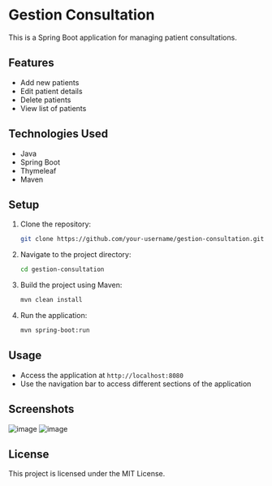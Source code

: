 # Gestion Consultation

This is a Spring Boot application for managing patient consultations.

## Features

- Add new patients
- Edit patient details
- Delete patients
- View list of patients

## Technologies Used

- Java
- Spring Boot
- Thymeleaf
- Maven

## Setup

1. Clone the repository:
    ```sh
    git clone https://github.com/your-username/gestion-consultation.git
    ```
2. Navigate to the project directory:
    ```sh
    cd gestion-consultation
    ```
3. Build the project using Maven:
    ```sh
    mvn clean install
    ```
4. Run the application:
    ```sh
    mvn spring-boot:run
    ```

## Usage

- Access the application at `http://localhost:8080`
- Use the navigation bar to access different sections of the application

## Screenshots

![image](https://github.com/user-attachments/assets/5bbbdc76-0203-4adf-a1b3-1cfbc807187d)
![image](https://github.com/user-attachments/assets/f54bb197-9ed5-45d2-aa61-1d0ff542a356)





## License

This project is licensed under the MIT License.
